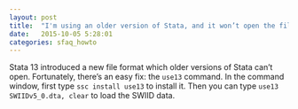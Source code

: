 ```yaml
---
layout: post
title:  "I'm using an older version of Stata, and it won’t open the file. How can I use the SWIID?"
date:   2015-10-05 5:28:01
categories: sfaq_howto
---
```


Stata 13 introduced a new file format which older versions of Stata can’t open. Fortunately, there’s an easy fix: the `use13` command. In the command window, first type `ssc install use13` to install it. Then you can type `use13 SWIIDv5_0.dta, clear` to load the SWIID data.
